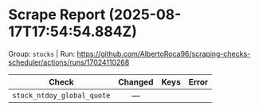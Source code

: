 # Scrape Report (2025-08-17T17:54:54.884Z)

Group: `stocks`  |  Run: https://github.com/AlbertoRoca96/scraping-checks-scheduler/actions/runs/17024110268

| Check | Changed | Keys | Error |
|---|:---:|:--|:--|
| `stock_ntdoy_global_quote` | — |  |  |
